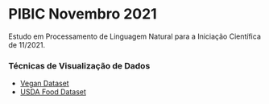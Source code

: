 # PIBIC Novembro 2021

Estudo em Processamento de Linguagem Natural para a Iniciação Científica de 11/2021.

### Técnicas de Visualização de Dados

- [Vegan Dataset](PIBIC.ipynb)
- [USDA Food Dataset](corgis_visualization_evaluation.ipynb)
